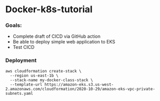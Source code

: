 # Docker-k8s-tutorial

### Goals:

- Complete draft of CICD via GitHub action
- Be able to deploy simple web application to EKS
- Test CICD

### Deployment

```shell
aws cloudformation create-stack \
  --region us-east-1b \
  --stack-name my-docker-class-stack \
  --template-url https://amazon-eks.s3.us-west-2.amazonaws.com/cloudformation/2020-10-29/amazon-eks-vpc-private-subnets.yaml
```